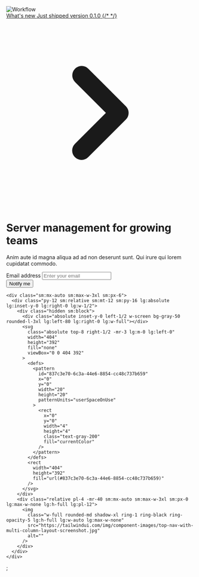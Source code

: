 <div class="bg-white pb-8 sm:pb-12 lg:pb-12">
  <div class="pt-8 overflow-hidden sm:pt-12 lg:relative lg:pb-48">
    <div class="mx-auto max-w-md px-4 sm:max-w-3xl sm:px-6 lg:px-8 lg:max-w-7xl lg:grid lg:grid-cols-2 lg:gap-24">
      <div>
        <div>
          <img
            class="h-11 w-auto"
            src="https://tailwindui.com/img/logos/workflow-mark.svg?color=indigo&shade=600"
            alt="Workflow"
          />
        </div>
        <div class="mt-20">
          <div>
            <a href="#" class="inline-flex space-x-4">
              <span class="rounded bg-indigo-50 px-2.5 py-1 text-xs font-semibold text-indigo-600 tracking-wide uppercase">
                What's new
              </span>
              <span class="inline-flex items-center text-sm font-medium text-indigo-600 space-x-1">
                <span>Just shipped version 0.1.0</span>
                {/* <!-- Heroicon name: solid/chevron-right --> */}
                <svg
                  class="h-5 w-5"
                  xmlns="http://www.w3.org/2000/svg"
                  viewBox="0 0 20 20"
                  fill="currentColor"
                  aria-hidden="true"
                >
                  <path
                    fill-rule="evenodd"
                    d="M7.293 14.707a1 1 0 010-1.414L10.586 10 7.293 6.707a1 1 0 011.414-1.414l4 4a1 1 0 010 1.414l-4 4a1 1 0 01-1.414 0z"
                    clip-rule="evenodd"
                  />
                </svg>
              </span>
            </a>
          </div>
          <div class="mt-6 sm:max-w-xl">
            <h1 class="text-4xl font-extrabold text-gray-900 tracking-tight sm:text-5xl">
              Server management for growing teams
            </h1>
            <p class="mt-6 text-xl text-gray-500">
              Anim aute id magna aliqua ad ad non deserunt sunt. Qui irure qui
              lorem cupidatat commodo.
            </p>
          </div>
          <form action="#" class="mt-12 sm:max-w-lg sm:w-full sm:flex">
            <div class="min-w-0 flex-1">
              <label for="hero_email" class="sr-only">
                Email address
              </label>
              <input
                id="hero_email"
                type="email"
                class="block w-full border border-gray-300 rounded-md px-5 py-3 text-base text-gray-900 placeholder-gray-500 shadow-sm focus:border-indigo-500 focus:ring-indigo-500"
                placeholder="Enter your email"
              />
            </div>
            <div class="mt-4 sm:mt-0 sm:ml-3">
              <button
                type="submit"
                class="block w-full rounded-md border border-transparent px-5 py-3 bg-indigo-600 text-base font-medium text-white shadow hover:bg-indigo-700 focus:outline-none focus:ring-2 focus:ring-indigo-500 focus:ring-offset-2 sm:px-10"
              >
                Notify me
              </button>
            </div>
          </form>
        </div>
      </div>
    </div>

    <div class="sm:mx-auto sm:max-w-3xl sm:px-6">
      <div class="py-12 sm:relative sm:mt-12 sm:py-16 lg:absolute lg:inset-y-0 lg:right-0 lg:w-1/2">
        <div class="hidden sm:block">
          <div class="absolute inset-y-0 left-1/2 w-screen bg-gray-50 rounded-l-3xl lg:left-80 lg:right-0 lg:w-full"></div>
          <svg
            class="absolute top-8 right-1/2 -mr-3 lg:m-0 lg:left-0"
            width="404"
            height="392"
            fill="none"
            viewBox="0 0 404 392"
          >
            <defs>
              <pattern
                id="837c3e70-6c3a-44e6-8854-cc48c737b659"
                x="0"
                y="0"
                width="20"
                height="20"
                patternUnits="userSpaceOnUse"
              >
                <rect
                  x="0"
                  y="0"
                  width="4"
                  height="4"
                  class="text-gray-200"
                  fill="currentColor"
                />
              </pattern>
            </defs>
            <rect
              width="404"
              height="392"
              fill="url(#837c3e70-6c3a-44e6-8854-cc48c737b659)"
            />
          </svg>
        </div>
        <div class="relative pl-4 -mr-40 sm:mx-auto sm:max-w-3xl sm:px-0 lg:max-w-none lg:h-full lg:pl-12">
          <img
            class="w-full rounded-md shadow-xl ring-1 ring-black ring-opacity-5 lg:h-full lg:w-auto lg:max-w-none"
            src="https://tailwindui.com/img/component-images/top-nav-with-multi-column-layout-screenshot.jpg"
            alt=""
          />
        </div>
      </div>
    </div>
  </div>
</div>;